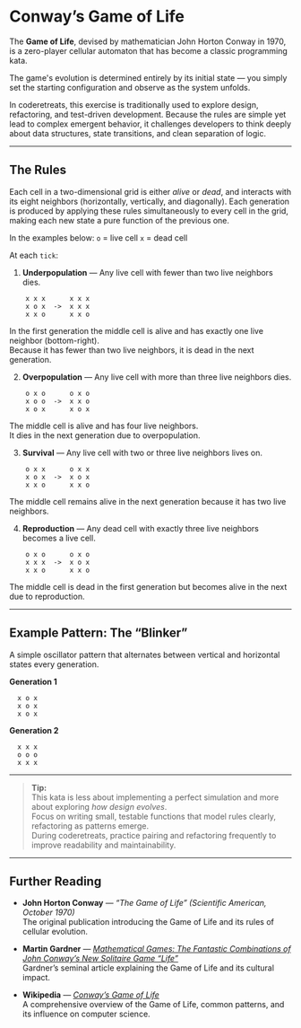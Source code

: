 # Conway’s Game of Life

The **Game of Life**, devised by mathematician John Horton Conway in 1970, is a zero-player cellular automaton that has become a classic programming kata.  

The game's evolution is determined entirely by its initial state — you simply set the starting configuration and observe as the system unfolds.


In coderetreats, this exercise is traditionally used to explore design, refactoring, and test-driven development. Because the rules are simple yet lead to complex emergent behavior, it challenges developers to think deeply about data structures, state transitions, and clean separation of logic.

---

## The Rules

Each cell in a two-dimensional grid is either *alive* or *dead*, and interacts with its eight neighbors (horizontally, vertically, and diagonally). Each generation is produced by applying these rules simultaneously to every cell in the grid, making each new state a pure function of the previous one.

In the examples below:
    `o` = live cell
    `x` = dead cell


At each `tick`:

1. **Underpopulation** — Any live cell with fewer than two live neighbors dies.

```
    x x x      x x x
    x o x  ->  x x x
    x x o      x x o
```

In the first generation the middle cell is alive and has exactly one live neighbor (bottom-right).  
Because it has fewer than two live neighbors, it is dead in the next generation.

2. **Overpopulation** — Any live cell with more than three live neighbors dies.

```
    o x o      o x o
    x o o  ->  x x o
    x o x      x o x
```

The middle cell is alive and has four live neighbors.  
It dies in the next generation due to overpopulation.

3. **Survival** — Any live cell with two or three live neighbors lives on.

```
    o x x      o x x
    x o x  ->  x o x
    x x o      x x o
```

The middle cell remains alive in the next generation because it has two live neighbors.

4. **Reproduction** — Any dead cell with exactly three live neighbors becomes a live cell.

```
    o x o      o x o
    x x x  ->  x o x
    x x o      x x o
```

The middle cell is dead in the first generation but becomes alive in the next due to reproduction.

---

## Example Pattern: The “Blinker”

A simple oscillator pattern that alternates between vertical and horizontal states every generation.

**Generation 1**

```
  x o x
  x o x
  x o x
```

**Generation 2**

```
  x x x
  o o o
  x x x
```

---

> **Tip:**  
> This kata is less about implementing a perfect simulation and more about exploring *how design evolves*.  
> Focus on writing small, testable functions that model rules clearly, refactoring as patterns emerge.  
> During coderetreats, practice pairing and refactoring frequently to improve readability and maintainability.

---

## Further Reading

- **John Horton Conway** — *“The Game of Life” (Scientific American, October 1970)*  
  The original publication introducing the Game of Life and its rules of cellular evolution.

- **Martin Gardner** — *[Mathematical Games: The Fantastic Combinations of John Conway’s New Solitaire Game “Life”](https://www.ibiblio.org/lifepatterns/october1970.html)*  
  Gardner’s seminal article explaining the Game of Life and its cultural impact.

- **Wikipedia** — *[Conway’s Game of Life](https://en.wikipedia.org/wiki/Conway%27s_Game_of_Life)*  
  A comprehensive overview of the Game of Life, common patterns, and its influence on computer science.